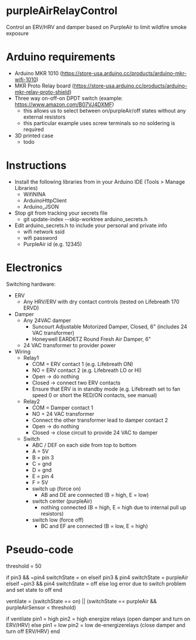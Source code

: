 # purpleAirRelayControl
 Control an ERV/HRV and damper based on PurpleAir to limit wildfire smoke exposure


# Arduino requirements

* Arduino MKR 1010 (https://store-usa.arduino.cc/products/arduino-mkr-wifi-1010)
* MKR Proto Relay board (https://store-usa.arduino.cc/products/arduino-mkr-relay-proto-shield)
* Three way on-off-on DPDT switch (example: https://www.amazon.com/B07VJ4DXMF)
	* this allows us to select between on/purpleAir/off states without any external resistors
	* this particular example uses screw terminals so no soldering is required
* 3D printed case
	* todo

# Instructions

* Install the following libraries from in your Arduino IDE (Tools > Manage Libraries)
	* WifiNINA
	* ArduinoHttpClient
	* Arduino_JSON
* Stop git from tracking your secrets file
	* git update-index --skip-worktree arduino_secrets.h
* Edit arduino_secrets.h to include your personal and private info
	* wifi network ssid
	* wifi password
	* PurpleAir id (e.g. 12345)

# Electronics

Switching hardware:
* ERV
	* Any HRV/ERV with dry contact controls (tested on Lifebreath 170 ERVD)
* Damper
	* Any 24VAC damper
		* Suncourt Adjustable Motorized Damper, Closed, 6" (includes 24 VAC transformer)
		* Honeywell EARD6TZ Round Fresh Air Damper, 6"
	* 24 VAC transformer to provider power
* Wiring
	* Relay1
		* COM = ERV contact 1 (e.g. Lifebreath ON)
		* NO = ERV contact 2 (e.g. Lifebreath LO or HI)
		* Open -> do nothing
		* Closed -> connect two ERV contacts
		* Ensure that ERV is in standby mode (e.g. Lifebreath set to fan speed 0 or short the RED/ON contacts, see manual)
	* Relay2
		* COM = Damper contact 1
		* NO = 24 VAC transformer
		* Connect the other transformer lead to damper contact 2
		* Open -> do nothing
		* Closed -> close circuit to provide 24 VAC to damper
	* Switch
		* ABC / DEF on each side from top to bottom
		* A = 5V
		* B = pin 3
		* C = gnd
		* D = gnd
		* E = pin 4
		* F = 5V
		* switch up (force on)
			* AB and DE are connected (B = high, E = low)
		* switch center (purpleAir)
			* nothing connected (B = high, E = high due to internal pull up resistors)
		* switch low (force off)
			* BC and EF are connected (B = low, E = high)

# Pseudo-code

threshold = 50

if pin3 && ~pin4
	switchState = on
elseif pin3 & pin4
	switchState = purpleAir
elseif ~pin3 && pin4
	switchState = off
else
	log error due to switch problem and set state to off
end

ventilate = (switchState == on) || (switchState == purpleAir && purpleAirSensor < threshold)
	
if ventilate
	pin1 = high
	pin2 = high
	energize relays (open damper and turn on ERV/HRV)
else
	pin1 = low
	pin2 = low
	de-energizerelays (close damper and turn off ERV/HRV)
end
